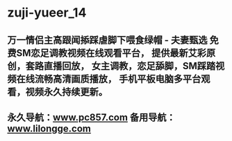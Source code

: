 # zuji-yueer_14
万一情侣主高跟闻掭踩虐脚下喂食绿帽 - 夫妻甄选
免费SM恋足调教视频在线观看平台，
提供最新艾彩原创，套路直播回放，
女主调教，恋足舔脚，SM踩踏视频在线流畅高清画质播放，
手机平板电脑多平台观看，视频永久持续更新。
-------------------------------------------
永久导航：www.pc857.com
备用导航：www.lilongge.com
---------------------------------------------
